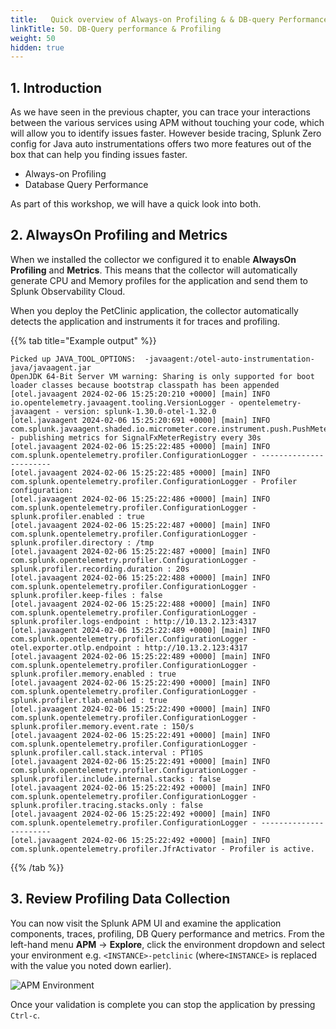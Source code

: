 ```yaml
---
title:   Quick overview of Always-on Profiling & & DB-query Performance
linkTitle: 50. DB-Query performance & Profiling
weight: 50
hidden: true
---
```


## 1. Introduction

As we have seen in the previous chapter, you can trace your interactions between the various services using APM without touching your code,  which will allow you to identify issues faster. However beside tracing, Splunk Zero config for Java auto instrumentations offers two more features out of the box that can help you finding issues faster.

* Always-on Profiling
* Database Query Performance

As part of this workshop, we will have a quick look into both.

## 2. AlwaysOn Profiling and Metrics

When we installed the collector we configured it to enable **AlwaysOn Profiling** and **Metrics**. This means that the collector will automatically generate CPU and Memory profiles for the application and send them to Splunk Observability Cloud.

When you deploy the PetClinic application, the collector automatically detects the application and instruments it for traces and profiling.

{{% tab title="Example output" %}}

``` text {wrap="false"}
Picked up JAVA_TOOL_OPTIONS:  -javaagent:/otel-auto-instrumentation-java/javaagent.jar
OpenJDK 64-Bit Server VM warning: Sharing is only supported for boot loader classes because bootstrap classpath has been appended
[otel.javaagent 2024-02-06 15:25:20:210 +0000] [main] INFO io.opentelemetry.javaagent.tooling.VersionLogger - opentelemetry-javaagent - version: splunk-1.30.0-otel-1.32.0
[otel.javaagent 2024-02-06 15:25:20:691 +0000] [main] INFO com.splunk.javaagent.shaded.io.micrometer.core.instrument.push.PushMeterRegistry - publishing metrics for SignalFxMeterRegistry every 30s
[otel.javaagent 2024-02-06 15:25:22:485 +0000] [main] INFO com.splunk.opentelemetry.profiler.ConfigurationLogger - -----------------------
[otel.javaagent 2024-02-06 15:25:22:485 +0000] [main] INFO com.splunk.opentelemetry.profiler.ConfigurationLogger - Profiler configuration:
[otel.javaagent 2024-02-06 15:25:22:486 +0000] [main] INFO com.splunk.opentelemetry.profiler.ConfigurationLogger -                  splunk.profiler.enabled : true
[otel.javaagent 2024-02-06 15:25:22:487 +0000] [main] INFO com.splunk.opentelemetry.profiler.ConfigurationLogger -                splunk.profiler.directory : /tmp
[otel.javaagent 2024-02-06 15:25:22:487 +0000] [main] INFO com.splunk.opentelemetry.profiler.ConfigurationLogger -       splunk.profiler.recording.duration : 20s
[otel.javaagent 2024-02-06 15:25:22:488 +0000] [main] INFO com.splunk.opentelemetry.profiler.ConfigurationLogger -               splunk.profiler.keep-files : false
[otel.javaagent 2024-02-06 15:25:22:488 +0000] [main] INFO com.splunk.opentelemetry.profiler.ConfigurationLogger -            splunk.profiler.logs-endpoint : http://10.13.2.123:4317
[otel.javaagent 2024-02-06 15:25:22:489 +0000] [main] INFO com.splunk.opentelemetry.profiler.ConfigurationLogger -              otel.exporter.otlp.endpoint : http://10.13.2.123:4317
[otel.javaagent 2024-02-06 15:25:22:489 +0000] [main] INFO com.splunk.opentelemetry.profiler.ConfigurationLogger -           splunk.profiler.memory.enabled : true
[otel.javaagent 2024-02-06 15:25:22:490 +0000] [main] INFO com.splunk.opentelemetry.profiler.ConfigurationLogger -             splunk.profiler.tlab.enabled : true
[otel.javaagent 2024-02-06 15:25:22:490 +0000] [main] INFO com.splunk.opentelemetry.profiler.ConfigurationLogger -        splunk.profiler.memory.event.rate : 150/s
[otel.javaagent 2024-02-06 15:25:22:491 +0000] [main] INFO com.splunk.opentelemetry.profiler.ConfigurationLogger -      splunk.profiler.call.stack.interval : PT10S
[otel.javaagent 2024-02-06 15:25:22:491 +0000] [main] INFO com.splunk.opentelemetry.profiler.ConfigurationLogger -  splunk.profiler.include.internal.stacks : false
[otel.javaagent 2024-02-06 15:25:22:492 +0000] [main] INFO com.splunk.opentelemetry.profiler.ConfigurationLogger -      splunk.profiler.tracing.stacks.only : false
[otel.javaagent 2024-02-06 15:25:22:492 +0000] [main] INFO com.splunk.opentelemetry.profiler.ConfigurationLogger - -----------------------
[otel.javaagent 2024-02-06 15:25:22:492 +0000] [main] INFO com.splunk.opentelemetry.profiler.JfrActivator - Profiler is active.
```

{{% /tab %}}

## 3. Review Profiling Data Collection

You can now visit the Splunk APM UI and examine the application components, traces, profiling, DB Query performance and metrics. From the left-hand menu **APM** → **Explore**, click the environment dropdown and select your environment e.g. `<INSTANCE>-petclinic` (where`<INSTANCE>` is replaced with the value you noted down earlier).

![APM Environment](../images/apm-environment.png)

Once your validation is complete you can stop the application by pressing `Ctrl-c`.

<!--
## 4. Adding Resource Attributes to Spans

Resource attributes can be added to every reported span. For example `version=0.314`. A comma-separated list of resource attributes can also be defined e.g. `key1=val1,key2=val2`.

Let's launch the PetClinic again using new resource attributes. Note, that adding resource attributes to the run command will override what was defined when we installed the collector. Let's add two new resource attributes `deployment.environment=$INSTANCE-petclinic-env,version=0.314`:

```bash
java \
-Dserver.port=8083 \
-Dotel.service.name=$INSTANCE-petclinic-service \
-Dotel.resource.attributes=deployment.environment=$INSTANCE-petclinic-env,version=0.314 \
-jar target/spring-petclinic-*.jar --spring.profiles.active=mysql
```

Back in the Splunk APM UI we can drill down on a recent trace and see the new `version` attribute in a span.
-->